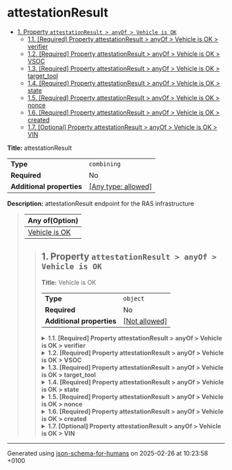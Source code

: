 # attestationResult

- [1. Property `attestationResult > anyOf > Vehicle is OK`](#anyOf_i0)
  - [1.1. [Required] Property attestationResult > anyOf > Vehicle is OK > verifier](#anyOf_i0_verifier)
  - [1.2. [Required] Property attestationResult > anyOf > Vehicle is OK > VSOC](#anyOf_i0_VSOC)
  - [1.3. [Required] Property attestationResult > anyOf > Vehicle is OK > target_tool](#anyOf_i0_target_tool)
  - [1.4. [Required] Property attestationResult > anyOf > Vehicle is OK > state](#anyOf_i0_state)
  - [1.5. [Required] Property attestationResult > anyOf > Vehicle is OK > nonce](#anyOf_i0_nonce)
  - [1.6. [Required] Property attestationResult > anyOf > Vehicle is OK > created](#anyOf_i0_created)
  - [1.7. [Optional] Property attestationResult > anyOf > Vehicle is OK > VIN](#anyOf_i0_VIN)

**Title:** attestationResult

|                           |                                                                           |
| ------------------------- | ------------------------------------------------------------------------- |
| **Type**                  | `combining`                                                               |
| **Required**              | No                                                                        |
| **Additional properties** | [[Any type: allowed]](# "Additional Properties of any type are allowed.") |

**Description:** attestationResult endpoint for the RAS infrastructure

<blockquote>

| Any of(Option)             |
| -------------------------- |
| [Vehicle is OK](#anyOf_i0) |

<blockquote>

## <a name="anyOf_i0"></a>1. Property `attestationResult > anyOf > Vehicle is OK`

**Title:** Vehicle is OK

|                           |                                                         |
| ------------------------- | ------------------------------------------------------- |
| **Type**                  | `object`                                                |
| **Required**              | No                                                      |
| **Additional properties** | [[Not allowed]](# "Additional Properties not allowed.") |

<details>
<summary>
<strong> <a name="anyOf_i0_verifier"></a>1.1. [Required] Property attestationResult > anyOf > Vehicle is OK > verifier</strong>  

</summary>
<blockquote>

|              |          |
| ------------ | -------- |
| **Type**     | `string` |
| **Required** | Yes      |

**Description:** ID of the verifier (usually ID18)

</blockquote>
</details>

<details>
<summary>
<strong> <a name="anyOf_i0_VSOC"></a>1.2. [Required] Property attestationResult > anyOf > Vehicle is OK > VSOC</strong>  

</summary>
<blockquote>

|              |          |
| ------------ | -------- |
| **Type**     | `string` |
| **Required** | Yes      |

**Description:** ID of the VSOC (usually ID08)

</blockquote>
</details>

<details>
<summary>
<strong> <a name="anyOf_i0_target_tool"></a>1.3. [Required] Property attestationResult > anyOf > Vehicle is OK > target_tool</strong>  

</summary>
<blockquote>

|              |          |
| ------------ | -------- |
| **Type**     | `string` |
| **Required** | Yes      |

**Description:** ID of the tool for the RAS result

</blockquote>
</details>

<details>
<summary>
<strong> <a name="anyOf_i0_state"></a>1.4. [Required] Property attestationResult > anyOf > Vehicle is OK > state</strong>  

</summary>
<blockquote>

|              |           |
| ------------ | --------- |
| **Type**     | `integer` |
| **Required** | Yes       |

**Description:** status of the attestation result

| Restrictions |        |
| ------------ | ------ |
| **Minimum**  | &ge; 0 |

</blockquote>
</details>

<details>
<summary>
<strong> <a name="anyOf_i0_nonce"></a>1.5. [Required] Property attestationResult > anyOf > Vehicle is OK > nonce</strong>  

</summary>
<blockquote>

|              |          |
| ------------ | -------- |
| **Type**     | `string` |
| **Required** | Yes      |

**Description:** random nonce of the request

</blockquote>
</details>

<details>
<summary>
<strong> <a name="anyOf_i0_created"></a>1.6. [Required] Property attestationResult > anyOf > Vehicle is OK > created</strong>  

</summary>
<blockquote>

|              |             |
| ------------ | ----------- |
| **Type**     | `string`    |
| **Required** | Yes         |
| **Format**   | `date-time` |

**Description:** timestamp of the message in ISO-8601 (UTC)

</blockquote>
</details>

<details>
<summary>
<strong> <a name="anyOf_i0_VIN"></a>1.7. [Optional] Property attestationResult > anyOf > Vehicle is OK > VIN</strong>  

</summary>
<blockquote>

|              |          |
| ------------ | -------- |
| **Type**     | `string` |
| **Required** | No       |

**Description:** vehicle identification number of the vehicle

</blockquote>
</details>

</blockquote>

</blockquote>

----------------------------------------------------------------------------------------------------------------------------
Generated using [json-schema-for-humans](https://github.com/coveooss/json-schema-for-humans) on 2025-02-26 at 10:23:58 +0100